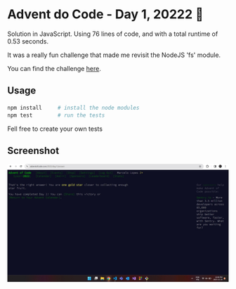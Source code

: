 # Advent do Code -  Day 1, 20222 🎄
Solution in JavaScript. Using 76 lines of code, and with a total runtime of 0.53 seconds.

It was a really fun challenge that made me revisit the NodeJS 'fs' module.

You can find the challenge [here](https://adventofcode.com/2022/day/1).

## Usage
```sh
npm install     # install the node modules
npm test        # run the tests
```
Fell free to create your own tests

## Screenshot
![Alt text](image-1.png)